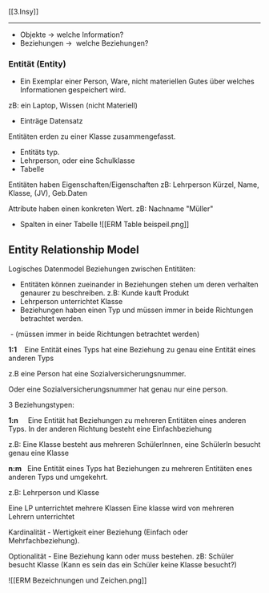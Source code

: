 [[3.Insy]]
____
- Objekte -> welche Information?
- Beziehungen ->  welche Beziehungen?
### Entität (Entity) 
- Ein Exemplar einer Person, Ware, nicht materiellen Gutes über welches Informationen gespeichert wird.

zB: ein Laptop, Wissen (nicht Materiell)
- Einträge Datensatz

Entitäten erden zu einer Klasse zusammengefasst.
- Entitäts typ.
- Lehrperson, oder eine Schulklasse
- Tabelle

Entitäten haben Eigenschaften/Eigenschaften
	zB: Lehrperson Kürzel, Name, Klasse, (JV), Geb.Daten

Attribute haben einen konkreten Wert. zB: Nachname "Müller"
- Spalten in einer Tabelle
![[ERM Table beispeil.png]]
## Entity Relationship Model
Logisches Datenmodel
Beziehungen zwischen Entitäten:
- Entitäten können zueinander in Beziehungen stehen um deren verhalten genaurer zu beschreiben.
z.B: Kunde kauft Produkt
- Lehrperson unterrichtet Klasse
- Beziehungen haben einen Typ und müssen immer in beide Richtungen betrachtet werden.

 - (müssen immer in beide Richtungen betrachtet werden)

**1:1**    
Eine Entität eines Typs hat eine Beziehung zu genau eine Entität eines anderen Typs

z.B eine Person hat eine Sozialversicherungsnummer.

Oder eine Sozialversicherungsnummer hat genau nur eine person.

3 Beziehungstypen:

**1:n**     
Eine Entität hat Beziehungen zu mehreren Entitäten eines anderen Typs. In der anderen Richtung besteht eine Einfachbeziehung

z.B: Eine Klasse besteht aus mehreren SchülerInnen, eine SchülerIn besucht genau eine Klasse

**n:m**   
Eine Entität eines Typs hat Beziehungen zu mehreren Entitäten enes anderen Typs und umgekehrt.

z.B: Lehrperson und Klasse

Eine LP unterrichtet mehrere Klassen
Eine klasse wird von mehreren Lehrern unterrichtet

Kardinalität - Wertigkeit einer Beziehung (Einfach oder Mehrfachbeziehung).

Optionalität - Eine Beziehung kann oder muss bestehen. zB: Schüler besucht Klasse (Kann es sein das ein Schüler keine Klasse besucht?)

![[ERM Bezeichnungen und Zeichen.png]]